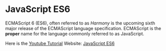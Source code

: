 # JavaScript ES6
ECMAScript 6 (ES6), often referred to as *Harmony* is the upcoming sixth major release of the ECMAScript language specification. ECMAScript is the **proper** name for the language commonly referred to as JavaScript.

Here is the [Youtube Tutorial](https://www.youtube.com/playlist?list=PLillGF-RfqbZ7s3t6ZInY3NjEOOX7hsBv)
Website: [JavaScript ES6](https://humayunkabir.github.io/programing/JavaScriptES6/)
